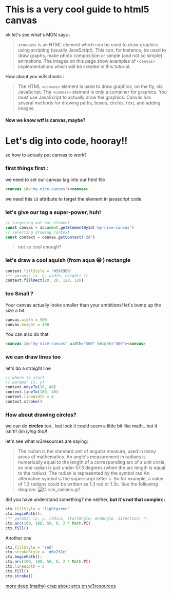 # This is a very cool guide to html5 canvas

ok let's see what's MDN says : 

> `<canvas>` is an HTML element which can be used to draw graphics using scripting (usually JavaScript). This can, for instance, be used to draw graphs, make photo composition or simple (and not so simple) animations. The images on this page show examples of `<canvas>` implementations which will be created in this tutorial.

How about you w3schools : 
> The HTML `<canvas>` element is used to draw graphics, on the fly, via JavaScript.
The `<canvas>` element is only a container for graphics. You must use JavaScript to actually draw the graphics.
Canvas has several methods for drawing paths, boxes, circles, text, and adding images.

#### Now we know wtf is canvas, maybe?

# Let's dig into code, hooray!!
so how to actualy put canvas to work?
### first things first :
we need to set our canvas tag into our html file

```html
<canvas id="my-nice-canvas"><canvas>
```
we need this `id` attribute to target the element in javascript code

### let's give our tag a super-power, huh!

```js
// targeting out our element
const canvas = document.getElementById('my-nice-canvas')
// selecting drawing context
const context = canvas.getContext('2d')
```
> not so cool enough?

### let's draw a cool aquish (from aqua :grin: ) rectangle

```js
context.fillStyle = '#58C9B9'
/** params: (x, y, width, height) */
context.fillRect(20, 20, 120, 120)
```

### too Small ?

Your canvas actually looks smaller than your ambitions! let's bump up the size a bit.

```js
canvas.width = 500
canvas.height = 400
```

You can also do that

```html
<canvas id="my-nice-canvas" width="500" height="400"><canvas>
```

### we can draw lines too

let's do a straight line

```js
// where to start
// params: (x, y)
context.moveTo(10, 40)
context.lineTo(180, 40)
context.lineWidth = 4
context.stroke()
```

### How about drawing circles? 
we can do **circles** too.. but look it could seem a little bit like math.. but it isn't!! _(im lying tho)_!

let's see what w3resources are saying:

> The radian is the standard unit of angular measure, used in many areas of mathematics. An angle's measurement in radians is numerically equal to the length of a corresponding arc of a unit circle, so one radian is just under 57.3 degrees (when the arc length is equal to the radius). The radian is represented by the symbol rad An alternative symbol is the superscript letter c. So for example, a value of 1.3 radians could be written as 1.3 rad or 1.3c. See the following diagram:
![Circle_radians.gif](http://www.w3resource.com/w3r_images/Circle_radians.gif)

did you have understand something? me neither, **but it's not that complex :**

 ```js
ctx.fillStyle = 'lightgreen'
ctx.beginPath();
/** params: (x, y, radius, startAngle, endAngle, direction) */
ctx.arc(100, 100, 50, 0, 2 * Math.PI)
ctx.fill()
 ```
Another one

```js
ctx.fillStyle = 'red'
ctx.strokeStyle = '#0e232e'
ctx.beginPath();
ctx.arc(100, 100, 50, 0, 2 * Math.PI)
ctx.lineWidth = 5
ctx.fill()
ctx.stroke()
```
[more deep (mathy) crap about arcs on w3resources](http://www.w3resource.com/html5-canvas/html5-canvas-arc.php)